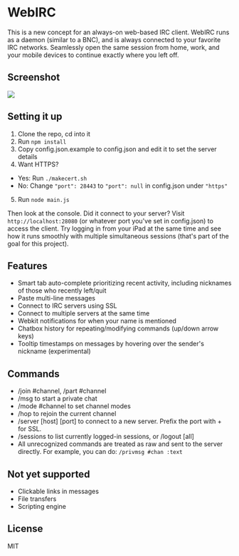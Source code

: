 # WebIRC

This is a new concept for an always-on web-based IRC client. WebIRC runs as a daemon (similar to a BNC), and is always connected to your favorite IRC networks. Seamlessly open the same session from home, work, and your mobile devices to continue exactly where you left off.

## Screenshot
![](http://img17.imageshack.us/img17/8301/fydc.jpg)

## Setting it up

1. Clone the repo, cd into it
2. Run `npm install`
3. Copy config.json.example to config.json and edit it to set the server details
4. Want HTTPS?
  * Yes: Run `./makecert.sh`
  * No: Change `"port": 28443` to `"port": null` in config.json under `"https"`
5. Run `node main.js`

Then look at the console. Did it connect to your server? Visit `http://localhost:28080` (or whatever port you've set in config.json) to access the client. Try logging in from your iPad at the same time and see how it runs smoothly with multiple simultaneous sessions (that's part of the goal for this project).

## Features

* Smart tab auto-complete prioritizing recent activity, including nicknames of those who recently left/quit
* Paste multi-line messages
* Connect to IRC servers using SSL
* Connect to multiple servers at the same time
* Webkit notifications for when your name is mentioned
* Chatbox history for repeating/modifying commands (up/down arrow keys)
* Tooltip timestamps on messages by hovering over the sender's nickname (experimental)

## Commands

* /join #channel, /part #channel
* /msg <nick> <text> to start a private chat
* /mode #channel <modes> to set channel modes
* /hop to rejoin the current channel
* /server [host] [port] to connect to a new server. Prefix the port with + for SSL.
* /sessions to list currently logged-in sessions, or /logout [all]
* All unrecognized commands are treated as raw and sent to the server directly. For example, you can do: `/privmsg #chan :text`

## Not yet supported
* Clickable links in messages
* File transfers
* Scripting engine

## License
MIT
